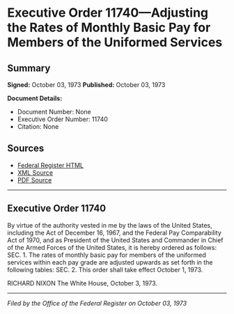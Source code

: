 # Executive Order 11740—Adjusting the Rates of Monthly Basic Pay for Members of the Uniformed Services

## Summary

**Signed:** October 03, 1973
**Published:** October 03, 1973

**Document Details:**
- Document Number: None
- Executive Order Number: 11740
- Citation: None

## Sources
- [Federal Register HTML](https://www.presidency.ucsb.edu/documents/executive-order-11740-adjusting-the-rates-monthly-basic-pay-for-members-the-uniformed)
- [XML Source](None)
- [PDF Source](None)

---

## Executive Order 11740

By virtue of the authority vested in me by the laws of the United States, including the Act of December 16, 1967, and the Federal Pay Comparability Act of 1970, and as President of the United States and Commander in Chief of the Armed Forces of the United States, it is hereby ordered as follows:
SEC. 1. The rates of monthly basic pay for members of the uniformed services within each pay grade are adjusted upwards as set forth in the following tables:
SEC. 2. This order shall take effect October 1, 1973.

RICHARD NIXON
The White House,
October 3, 1973.

---

*Filed by the Office of the Federal Register on October 03, 1973*
